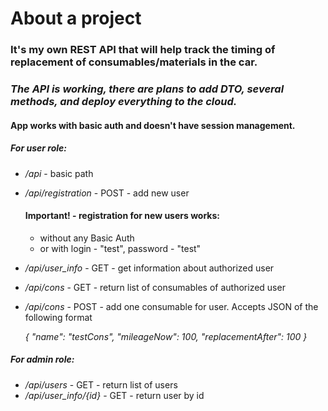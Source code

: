 # About a project
### It's my own REST API that will help track the timing of replacement of consumables/materials in the car.
### *The API is working, there are plans to add DTO, several methods, and deploy everything to the cloud.*

#### App works with basic auth and doesn't have session management.

##### For user role:
* */api* - basic path
* */api/registration* - POST - add new user
  #### Important! - registration for new users works:
  * without any Basic Auth
  * or with login - "test", password - "test"
* */api/user_info* - GET - get information about authorized user
* */api/cons* - GET - return list of consumables of authorized user
* */api/cons* - POST - add one consumable for user. Accepts JSON of the following format

    *{
"name": "testCons",
"mileageNow": 100,
"replacementAfter": 100
}*
##### For admin role:
* */api/users* - GET - return list of users
* */api/user_info/{id}* - GET - return user by id
